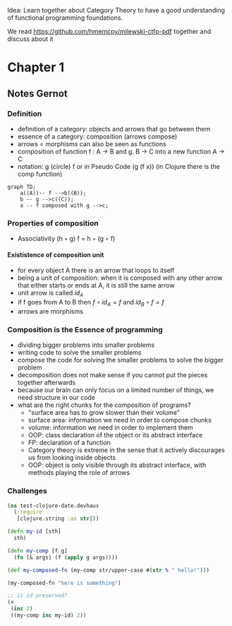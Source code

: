 Idea: Learn together about Category Theory to have a good understanding of functional programming foundations.

We read https://github.com/hmemcpy/milewski-ctfp-pdf together and discuss about it

# Chapter 1
## Notes Gernot
### Definition
* definition of a category: objects and arrows that go between them
* essence of a category: composition (arrows compose)
* arrows = morphisms can also be seen as functions
* composition of function f : A -> B and g. B -> C into a new function
A -> C
* notation: g (circle) f
or in Pseudo Code
(g (f x)) (in Clojure there is the comp function)
```mermaid
graph TD;
    a((A))-- f -->b((B));
    b -- g -->c((C));
    a -- f composed with g -->c;
```
### Properties of composition
* Associativity (h ◦ g) f = h ◦ (g ◦ f)
####  Exististence of composition unit
* for every object A there is an arrow that loops to itself 
* being a unit of composition: when it is composed with any other arrow that either starts or ends at A, it is still the same arrow
* unit arrow is called $id_{A}$
* if f goes from A to B then $f \circ id_{A} = f$ and $id_{B} \circ f = f$
* arrows are morphisms
### Composition is the Essence of programming
* dividing bigger problems into smaller problems
* writing code to solve the smaller problems
* compose the code for solving the smaller problems to solve the bigger problem
* decomposition does not make sense if you cannot put the pieces together afterwards
* because our brain can only focus on a limited number of things, we need structure in our code
* what are the right chunks for the composition of programs?
  * "surface area has to grow slower than their volume"
  * surface area: information we need in order to compose chunks
  * volume: information we need in order to implement them
  * OOP: class declaration of the object or its abstract interface
  * FP: declaration of a function
  * Category theory is extreme in the sense that it actively discourages us from looking inside objects
  * OOP: object is only visible through its abstract interface, with methods playing the role of arrows
  
### Challenges

```clojure
(ns test-clojure-date.devhaus
  (:require
   [clojure.string :as str]))

(defn my-id [sth]
  sth)

(defn my-comp [f g]
  (fn [& args] (f (apply g args))))

(def my-composed-fn (my-comp str/upper-case #(str % " hello!")))

(my-composed-fn "here is something")

;; is id preserved?
(=
 (inc 2)
 ((my-comp inc my-id) 2))
```
